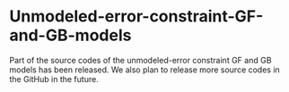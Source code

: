# Unmodeled-error-constraint-GF-and-GB-models

Part of the source codes of the unmodeled-error constraint GF and GB models has been released. We also plan to release more source codes in the GitHub in the future.
